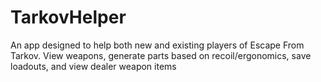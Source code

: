 # TarkovHelper

An app designed to help both new and existing players of Escape From Tarkov. View weapons, generate parts based on recoil/ergonomics, save loadouts, and view dealer weapon items
